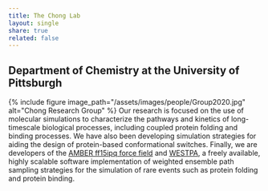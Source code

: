 ```yaml
---
title: The Chong Lab
layout: single
share: true
related: false
---
```

## Department of Chemistry at the University of Pittsburgh


{% include figure image_path="/assets/images/people/Group2020.jpg" alt="Chong Research Group" %}
Our research is focused on the use of molecular simulations to characterize the pathways and kinetics of long-timescale biological processes, including coupled protein folding and binding processes. We have also been developing simulation strategies for aiding the design of protein-based conformational switches. Finally, we are developers of the [AMBER ff15ipq force field](https://aip.scitation.org/doi/full/10.1063/5.0019054) and [WESTPA](https://westpa.github.io/westpa/ "WESTPA"), a freely available, highly scalable software implementation of weighted ensemble path sampling strategies for the simulation of rare events such as protein folding and protein binding.
